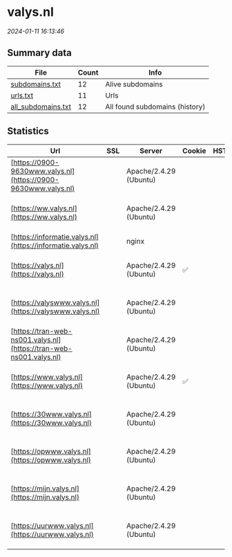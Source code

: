 # valys.nl
*2024-01-11 16:13:46*
## Summary data


| File       | Count | Info |
|------------|-------|------|
|[subdomains.txt](/data/valys.nl/subdomains.txt)|12|Alive subdomains|
|[urls.txt](/data/valys.nl/urls.txt)|11|Urls|
|[all_subdomains.txt](/data/valys.nl/all_subdomains.txt)|12|All found subdomains (history)|


## Statistics


| Url | SSL | Server | Cookie | HSTS | CSP | XFO | XXP | RP | Tech |Title |
|------------|-------|------|------|------|------|------|------|------|------|------|
|[https://0900-9630www.valys.nl](https://0900-9630www.valys.nl)| |Apache/2.4.29 (Ubuntu)| | | | | | :white_check_mark: |Apache HTTP Server:2.4.29 Ubuntu|Apache2 Ubuntu D...|
|[https://ww.valys.nl](https://ww.valys.nl)| |Apache/2.4.29 (Ubuntu)| | | | | | :white_check_mark: |Apache HTTP Server:2.4.29 Ubuntu|Apache2 Ubuntu D...|
|[https://informatie.valys.nl](https://informatie.valys.nl)| |nginx| | | | | | :white_check_mark: |Nginx|404 Not Found|
|[https://valys.nl](https://valys.nl)| |Apache/2.4.29 (Ubuntu)|:white_check_mark: | | | | | :white_check_mark: |Apache HTTP Server:2.4.29 Ubuntu|Valys|
|[https://valyswww.valys.nl](https://valyswww.valys.nl)| |Apache/2.4.29 (Ubuntu)| | | | | | :white_check_mark: |Apache HTTP Server:2.4.29 Ubuntu|Apache2 Ubuntu D...|
|[https://tran-web-ns001.valys.nl](https://tran-web-ns001.valys.nl)| |Apache/2.4.29 (Ubuntu)| | | | | | :white_check_mark: |Apache HTTP Server:2.4.29 Ubuntu|Apache2 Ubuntu D...|
|[https://www.valys.nl](https://www.valys.nl)| |Apache/2.4.29 (Ubuntu)|:white_check_mark: | | | | | :white_check_mark: |Apache HTTP Server:2.4.29 Ubuntu|Valys|
|[https://30www.valys.nl](https://30www.valys.nl)| |Apache/2.4.29 (Ubuntu)| | | | | | :white_check_mark: |Apache HTTP Server:2.4.29 Ubuntu|Apache2 Ubuntu D...|
|[https://opwww.valys.nl](https://opwww.valys.nl)| |Apache/2.4.29 (Ubuntu)| | | | | | :white_check_mark: |Apache HTTP Server:2.4.29 Ubuntu|Apache2 Ubuntu D...|
|[https://mijn.valys.nl](https://mijn.valys.nl)| |Apache/2.4.29 (Ubuntu)| | | | | | :white_check_mark: |Apache HTTP Server:2.4.29 Ubuntu|Apache2 Ubuntu D...|
|[https://uurwww.valys.nl](https://uurwww.valys.nl)| |Apache/2.4.29 (Ubuntu)| | | | | | :white_check_mark: |Apache HTTP Server:2.4.29 Ubuntu|Apache2 Ubuntu D...|